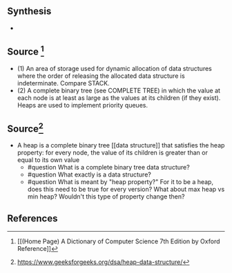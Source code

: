 ## Synthesis
- 
## Source [^1]
- (1) An area of storage used for dynamic allocation of data structures where the order of releasing the allocated data structure is indeterminate. Compare STACK. 
- (2) A complete binary tree (see COMPLETE TREE) in which the value at each node is at least as large as the values at its children (if they exist). Heaps are used to implement priority queues.
## Source[^2]
- A heap is a complete binary tree [[data structure]] that satisfies the heap property: for every node, the value of its children is greater than or equal to its own value
	- #question What is a complete binary tree data structure?
	- #question What exactly is a data structure?
	- #question What is meant by "heap property?" For it to be a heap, does this need to be true for every version? What about max heap vs min heap? Wouldn't this type of property change then? 
## References

[^1]: [[(Home Page) A Dictionary of Computer Science 7th Edition by Oxford Reference]]
[^2]: https://www.geeksforgeeks.org/dsa/heap-data-structure/